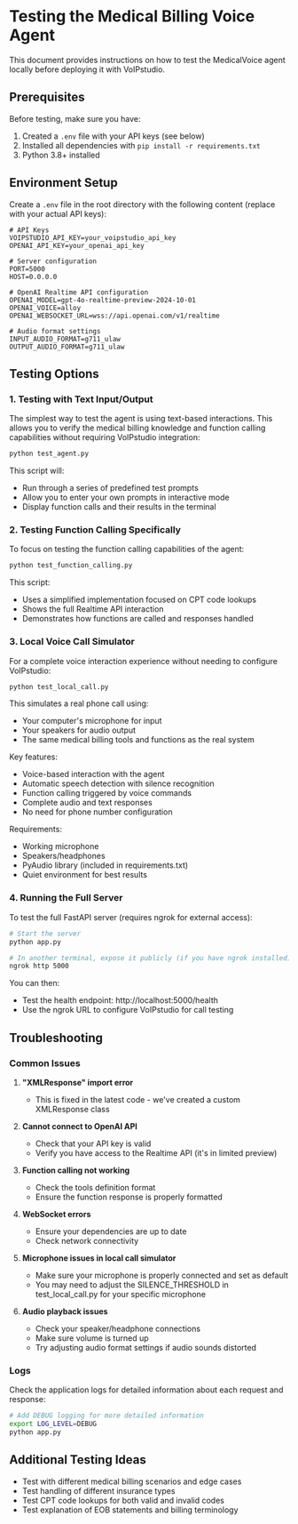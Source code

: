 # Testing the Medical Billing Voice Agent

This document provides instructions on how to test the MedicalVoice agent locally before deploying it with VoIPstudio.

## Prerequisites

Before testing, make sure you have:

1. Created a `.env` file with your API keys (see below)
2. Installed all dependencies with `pip install -r requirements.txt`
3. Python 3.8+ installed

## Environment Setup

Create a `.env` file in the root directory with the following content (replace with your actual API keys):

```
# API Keys
VOIPSTUDIO_API_KEY=your_voipstudio_api_key
OPENAI_API_KEY=your_openai_api_key

# Server configuration
PORT=5000
HOST=0.0.0.0

# OpenAI Realtime API configuration
OPENAI_MODEL=gpt-4o-realtime-preview-2024-10-01
OPENAI_VOICE=alloy
OPENAI_WEBSOCKET_URL=wss://api.openai.com/v1/realtime

# Audio format settings
INPUT_AUDIO_FORMAT=g711_ulaw
OUTPUT_AUDIO_FORMAT=g711_ulaw
```

## Testing Options

### 1. Testing with Text Input/Output

The simplest way to test the agent is using text-based interactions. This allows you to verify the medical billing knowledge and function calling capabilities without requiring VoIPstudio integration:

```bash
python test_agent.py
```

This script will:
- Run through a series of predefined test prompts
- Allow you to enter your own prompts in interactive mode
- Display function calls and their results in the terminal

### 2. Testing Function Calling Specifically

To focus on testing the function calling capabilities of the agent:

```bash
python test_function_calling.py
```

This script:
- Uses a simplified implementation focused on CPT code lookups
- Shows the full Realtime API interaction
- Demonstrates how functions are called and responses handled

### 3. Local Voice Call Simulator

For a complete voice interaction experience without needing to configure VoIPstudio:

```bash
python test_local_call.py
```

This simulates a real phone call using:
- Your computer's microphone for input
- Your speakers for audio output
- The same medical billing tools and functions as the real system

Key features:
- Voice-based interaction with the agent
- Automatic speech detection with silence recognition
- Function calling triggered by voice commands
- Complete audio and text responses
- No need for phone number configuration

Requirements:
- Working microphone
- Speakers/headphones
- PyAudio library (included in requirements.txt)
- Quiet environment for best results

### 4. Running the Full Server

To test the full FastAPI server (requires ngrok for external access):

```bash
# Start the server
python app.py

# In another terminal, expose it publicly (if you have ngrok installed)
ngrok http 5000
```

You can then:
- Test the health endpoint: http://localhost:5000/health
- Use the ngrok URL to configure VoIPstudio for call testing

## Troubleshooting

### Common Issues

1. **"XMLResponse" import error**
   - This is fixed in the latest code - we've created a custom XMLResponse class

2. **Cannot connect to OpenAI API**
   - Check that your API key is valid
   - Verify you have access to the Realtime API (it's in limited preview)

3. **Function calling not working**
   - Check the tools definition format
   - Ensure the function response is properly formatted

4. **WebSocket errors**
   - Ensure your dependencies are up to date
   - Check network connectivity

5. **Microphone issues in local call simulator**
   - Make sure your microphone is properly connected and set as default
   - You may need to adjust the SILENCE_THRESHOLD in test_local_call.py for your specific microphone

6. **Audio playback issues**
   - Check your speaker/headphone connections
   - Make sure volume is turned up
   - Try adjusting audio format settings if audio sounds distorted

### Logs

Check the application logs for detailed information about each request and response:

```bash
# Add DEBUG logging for more detailed information
export LOG_LEVEL=DEBUG
python app.py
```

## Additional Testing Ideas

- Test with different medical billing scenarios and edge cases
- Test handling of different insurance types
- Test CPT code lookups for both valid and invalid codes
- Test explanation of EOB statements and billing terminology 